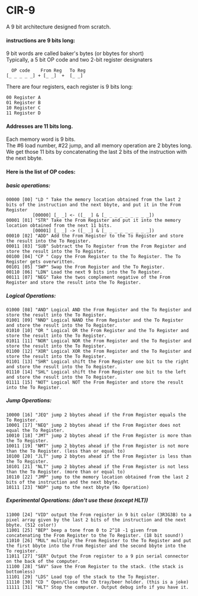 # CIR-9
A 9 bit architecture designed from scratch.   

#### instructions are 9 bits long: 
9 bit words are called baker's bytes (or bbytes for short)  
Typically, a 5 bit OP code and two 2-bit register designaters  
```
  OP code    From Reg   To Reg
[_ _ _ _ _] + [_ _]  +  [_ _]
```

There are four registers, each register is 9 bits long:  
```
00 Register A
01 Register B
10 Register C
11 Register D
```

#### Addresses are 11 bits long.
Each memory word is 9 bits.  
The #6 load number, #22 jump, and all memory operation are 2 bbytes long.  
We get those 11 bits by concatenating the last 2 bits of the instruction with the next bbyte.  

#### Here is the list of OP codes:  

##### basic operations:  
```
00000 [00] "LD " Take the memory location obtained from the last 2 bits of the instruction and the next bbyte, and put it in the From Register
          [00000] [_ _] <- ([_ _] & [_ _ _ _ _ _ _ _ _])
00001 [01] "STR" Take the From Register and put it into the memory location obtained from the next 11 bits.
          [00001] [_ _] -> ([_ _] & [_ _ _ _ _ _ _ _ _])
00010 [02] "ADD" Add the From Register to the To Register and store the result into the To Register.
00011 [03] "SUB" Subtract the To Register from the From Register and store the result into the To Register.
00100 [04] "CP " Copy the From Register to the To Register. The To Register gets overwritten.
00101 [05] "SWP" Swap the From Register and the To Register.
00110 [06] "LDN" Load the next 9 bits into the To Register.
00111 [07] "NEG" Take the twos complement negative of the From Register and store the result into the To Register.
```

##### Logical Operations:  
```
01000 [08] "AND" Logical AND the From Register and the To Register and store the result into the To Register.
01001 [09] "NND" Logical NAND the From Register and the To Register and store the result into the To Register.
01010 [10] "OR " Logical OR the From Register and the To Register and store the result into the To Register.
01011 [11] "NOR" Logical NOR the From Register and the To Register and store the result into the To Register.
01100 [12] "XOR" Logical XOR the From Register and the To Register and store the result into the To Register.
01101 [13] "SHR" Logical shift the From Register one bit to the right and store the result into the To Register.
01110 [14] "SHL" Logical shift the From Register one bit to the left and store the result into the To Register.
01111 [15] "NOT" Logical NOT the From Register and store the result into the To Register.
```

##### Jump Operations:  
```
10000 [16] "JEQ" jump 2 bbytes ahead if the From Register equals the To Register.
10001 [17] "NEQ" jump 2 bbytes ahead if the From Register does not equal the To Register.
10010 [18] "JMT" jump 2 bbytes ahead if the From Register is more than the To Register.
10011 [19] "NMT" jump 2 bbytes ahead if the From Register is not more than the To Register. (less than or equal to)
10100 [20] "JLT" jump 2 bbytes ahead if the From Register is less than the To Register.
10101 [21] "NLT" jump 2 bbytes ahead if the From Register is not less than the To Register. (more than or equal to)
10110 [22] "JMP" jump to the memory location obtained from the last 2 bits of the instruction and the next bbyte.
10111 [23] "NOP" jump to the next bbyte (No Operation)
```

##### Experimental Operations: (don't use these (except HLT))  
```
11000 [24] "VID" output the From register in 9 bit color (3R3G3B) to a pixel array given by the last 2 bits of the instruction and the next bbyte. (512 color!)
11001 [25] "BEP" beep a tone from 0 to 2^18 -1 given from concatenating the From Register to the To Register. (18 bit sound!)
11010 [26] "MUL" multiply the From Register to the To Register and put the first bbyte into the From Register and the second bbyte into the To register. 
11011 [27] "SER" Output the From register to a 9 pin serial connector on the back of the computer.
11100 [28] "SAV" Save the From Register to the stack. (the stack is bottomless)
11101 [29] "LDS" Load top of the stack to the To Register.
11110 [30] "CD " Open/Close the CD tray/beer holder. (this is a joke)
11111 [31] "HLT" Stop the computer. Output debug info if you have it.
```
